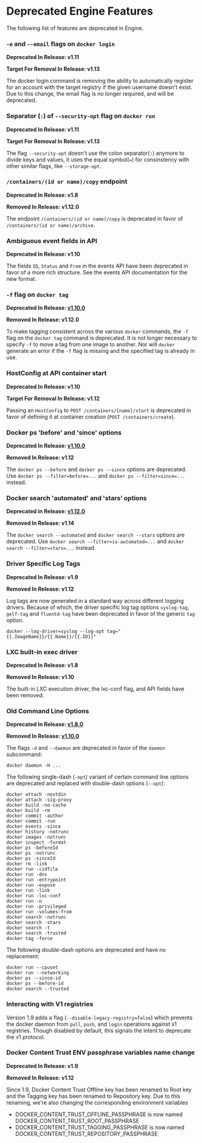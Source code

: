 <!--[metadata]>
+++
aliases = ["/engine/misc/deprecated/"]
title = "Deprecated Engine Features"
description = "Deprecated Features."
keywords = ["docker, documentation, about, technology, deprecate"]
[menu.main]
parent = "engine_use"
weight=80
+++
<![end-metadata]-->

# Deprecated Engine Features

The following list of features are deprecated in Engine.

### `-e` and `--email` flags on `docker login`
**Deprecated In Release: v1.11**

**Target For Removal In Release: v1.13**

The docker login command is removing the ability to automatically register for an account with the target registry if the given username doesn't exist. Due to this change, the email flag is no longer required, and will be deprecated.

### Separator (`:`) of `--security-opt` flag on `docker run`
**Deprecated In Release: v1.11**

**Target For Removal In Release: v1.13**

The flag `--security-opt` doesn't use the colon separator(`:`) anymore to divide keys and values, it uses the equal symbol(`=`) for consinstency with other similar flags, like `--storage-opt`.

### `/containers/(id or name)/copy` endpoint

**Deprecated In Release: v1.8**

**Removed In Release: v1.12.0**

The endpoint `/containers/(id or name)/copy` is deprecated in favor of `/containers/(id or name)/archive`.

### Ambiguous event fields in API
**Deprecated In Release: v1.10**

The fields `ID`, `Status` and `From` in the events API have been deprecated in favor of a more rich structure.
See the events API documentation for the new format.

### `-f` flag on `docker tag`
**Deprecated In Release: [v1.10.0](https://github.com/docker/docker/releases/tag/v1.10.0)**

**Removed In Release: v1.12.0**

To make tagging consistent across the various `docker` commands, the `-f` flag on the `docker tag` command is deprecated. It is not longer necessary to specify `-f` to move a tag from one image to another. Nor will `docker` generate an error if the `-f` flag is missing and the specified tag is already in use.

### HostConfig at API container start
**Deprecated In Release: v1.10**

**Target For Removal In Release: v1.12**

Passing an `HostConfig` to `POST /containers/{name}/start` is deprecated in favor of
defining it at container creation (`POST /containers/create`).

### Docker ps 'before' and 'since' options

**Deprecated In Release: [v1.10.0](https://github.com/docker/docker/releases/tag/v1.10.0)**

**Removed In Release: v1.12**

The `docker ps --before` and `docker ps --since` options are deprecated.
Use `docker ps --filter=before=...` and `docker ps --filter=since=...` instead.

### Docker search 'automated' and 'stars' options

**Deprecated in Release: [v1.12.0](https://github.com/docker/docker/releases/tag/v1.12.0)**

**Removed In Release: v1.14**

The `docker search --automated` and `docker search --stars` options are deprecated.
Use `docker search --filter=is-automated=...` and `docker search --filter=stars=...` instead.

### Driver Specific Log Tags
**Deprecated In Release: v1.9**

**Removed In Release: v1.12**

Log tags are now generated in a standard way across different logging drivers.
Because of which, the driver specific log tag options `syslog-tag`, `gelf-tag` and
`fluentd-tag` have been deprecated in favor of the generic `tag` option.

    docker --log-driver=syslog --log-opt tag="{{.ImageName}}/{{.Name}}/{{.ID}}"

### LXC built-in exec driver
**Deprecated In Release: v1.8**

**Removed In Release: v1.10**

The built-in LXC execution driver, the lxc-conf flag, and API fields have been removed.

### Old Command Line Options
**Deprecated In Release: [v1.8.0](https://github.com/docker/docker/releases/tag/v1.8.0)**

**Removed In Release: [v1.10.0](https://github.com/docker/docker/releases/tag/v1.10.0)**

The flags `-d` and `--daemon` are deprecated in favor of the `daemon` subcommand:

    docker daemon -H ...

The following single-dash (`-opt`) variant of certain command line options
are deprecated and replaced with double-dash options (`--opt`):

    docker attach -nostdin
    docker attach -sig-proxy
    docker build -no-cache
    docker build -rm
    docker commit -author
    docker commit -run
    docker events -since
    docker history -notrunc
    docker images -notrunc
    docker inspect -format
    docker ps -beforeId
    docker ps -notrunc
    docker ps -sinceId
    docker rm -link
    docker run -cidfile
    docker run -dns
    docker run -entrypoint
    docker run -expose
    docker run -link
    docker run -lxc-conf
    docker run -n
    docker run -privileged
    docker run -volumes-from
    docker search -notrunc
    docker search -stars
    docker search -t
    docker search -trusted
    docker tag -force

The following double-dash options are deprecated and have no replacement:

    docker run --cpuset
    docker run --networking
    docker ps --since-id
    docker ps --before-id
    docker search --trusted

### Interacting with V1 registries

Version 1.9 adds a flag (`--disable-legacy-registry=false`) which prevents the docker daemon from `pull`, `push`, and `login` operations against v1 registries.  Though disabled by default, this signals the intent to deprecate the v1 protocol.

### Docker Content Trust ENV passphrase variables name change
**Deprecated In Release: v1.9**

**Removed In Release: v1.12**

Since 1.9, Docker Content Trust Offline key has been renamed to Root key and the Tagging key has been renamed to Repository key. Due to this renaming, we're also changing the corresponding environment variables

- DOCKER_CONTENT_TRUST_OFFLINE_PASSPHRASE is now named DOCKER_CONTENT_TRUST_ROOT_PASSPHRASE
- DOCKER_CONTENT_TRUST_TAGGING_PASSPHRASE is now named DOCKER_CONTENT_TRUST_REPOSITORY_PASSPHRASE
